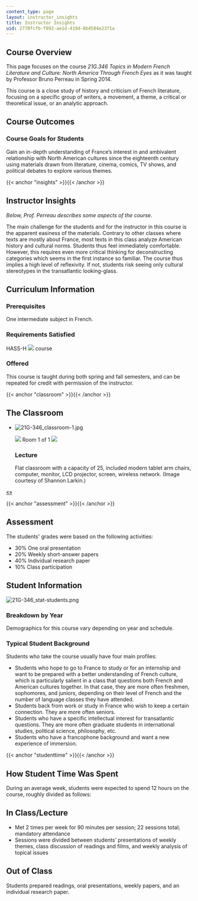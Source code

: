 ```yaml
---
content_type: page
layout: instructor_insights
title: Instructor Insights
uid: 2770fcfb-f892-ae1d-419d-6b4584e2371a
---
```


Course Overview
---------------

This page focuses on the course _21G.346 Topics in Modern French Literature and Culture: North America Through French Eyes_ as it was taught by Professor Bruno Perreau in Spring 2014.

This course is a close study of history and criticism of French literature, focusing on a specific group of writers, a movement, a theme, a critical or theoretical issue, or an analytic approach.

Course Outcomes
---------------

### Course Goals for Students

Gain an in-depth understanding of France’s interest in and ambivalent relationship with North American cultures since the eighteenth century using materials drawn from literature, cinema, comics, TV shows, and political debates to explore various themes.

{{< anchor "insights" >}}{{< /anchor >}}

Instructor Insights
-------------------

_Below, Prof. Perreau describes some aspects of the course_.

The main challenge for the students and for the instructor in this course is the apparent easiness of the materials. Contrary to other classes where texts are mostly about France, most texts in this class analyze American history and cultural norms. Students thus feel immediately comfortable. However, this requires even more critical thinking for deconstructing categories which seems in the first instance so familiar. The course thus implies a high level of reflexivity. If not, students risk seeing only cultural stereotypes in the transatlantic looking-glass.

Curriculum Information
----------------------

### Prerequisites

One intermediate subject in French.

### Requirements Satisfied

HASS-H ![](/images/educator/icon-question-hass-h.png) course

### Offered

This course is taught during both spring and fall semesters, and can be repeated for credit with permission of the instructor.

{{< anchor "classroom" >}}{{< /anchor >}}

The Classroom
-------------

*   ![21G-346_classroom-1.jpg](BASEURL_PLACEHOLDER/resources/21g-346_classroom-1)
    
    ![](/images/educator/classroom_prev_dim.png) Room 1 of 1 ![](/images/educator/classroom_next_dim.png)
    
    ### Lecture
    
    Flat classroom with a capacity of 25, included modern tablet arm chairs, computer, monitor, LCD projector, screen, wireless network. (Image courtesy of Shannon Larkin.)
    

[«](#)[»](#)

{{< anchor "assessment" >}}{{< /anchor >}}

Assessment
----------

The students' grades were based on the following activities:

- 30% One oral presentation
- 20% Weekly short-answer papers
- 40% Individual research paper
- 10% Class participation

Student Information
-------------------

![21G-346_stat-students.png](BASEURL_PLACEHOLDER/resources/21g-346_stat-students)

### Breakdown by Year

Demographics for this course vary depending on year and schedule.

### Typical Student Background

Students who take the course usually have four main profiles:

*   Students who hope to go to France to study or for an internship and want to be prepared with a better understanding of French culture, which is particularly salient in a class that questions both French and American cultures together. In that case, they are more often freshmen, sophomores, and juniors, depending on their level of French and the number of language classes they have attended.
*   Students back from work or study in France who wish to keep a certain connection. They are more often seniors.
*   Students who have a specific intellectual interest for transatlantic questions. They are more often graduate students in international studies, political science, philosophy, etc.
*   Students who have a francophone background and want a new experience of immersion.

{{< anchor "studenttime" >}}{{< /anchor >}}

How Student Time Was Spent
--------------------------

During an average week, students were expected to spend 12 hours on the course, roughly divided as follows:

In Class/Lecture
----------------

*   Met 2 times per week for 90 minutes per session; 22 sessions total; mandatory attendance
*   Sessions were divided between students’ presentations of weekly themes, class discussion of readings and films, and weekly analysis of topical issues

Out of Class
------------

Students prepared readings, oral presentations, weekly papers, and an individual research paper.